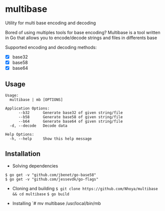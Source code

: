 # multibase
Utility for multi base encoding and decoding

Bored of using multiples tools for base encoding?
Multibase is a tool written in Go that allows you to encode/decode strings and files in differents base


Supported encoding and decoding methods:

- [x] base32
- [x] base58
- [x] base64

## Usage

```
Usage:
  multibase | mb [OPTIONS]

Application Options:
      --b32      Generate base32 of given string/file
      --b58      Generate base58 of given string/file
      --b64      Generate base64 of given string/file
  -d, --decode   Decode data

Help Options:
  -h, --help     Show this help message
```
## Installation

- Solving dependencies
```
$ go get -v "github.com/jbenet/go-base58"
$ go get -v "github.com/jessevdk/go-flags"
```
- Cloning and building
`$ git clone https://github.com/Nhoya/multibase && cd multibase`
`$ go build`

- Installing
`# mv multibase /usr/local/bin/mb
```

